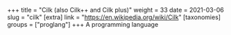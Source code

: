 +++
title = "Cilk (also Cilk++ and Cilk plus)"
weight = 33
date = 2021-03-06
slug = "cilk"
[extra]
link = "https://en.wikipedia.org/wiki/Cilk"
[taxonomies]
groups = ["proglang"]
+++
A programming language

